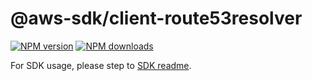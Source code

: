 # @aws-sdk/client-route53resolver

[![NPM version](https://img.shields.io/npm/v/@aws-sdk/client-route53resolver/latest.svg)](https://www.npmjs.com/package/@aws-sdk/client-route53resolver)
[![NPM downloads](https://img.shields.io/npm/dm/@aws-sdk/client-route53resolver.svg)](https://www.npmjs.com/package/@aws-sdk/client-route53resolver)

For SDK usage, please step to [SDK readme](https://github.com/aws/aws-sdk-js-v3).
